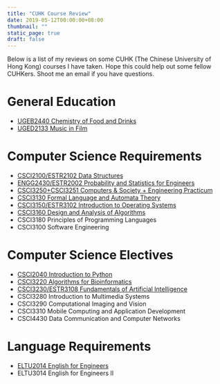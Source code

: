 ```yaml
---
title: "CUHK Course Review"
date: 2019-05-12T00:00:00+08:00
thumbnail: ""
static_page: true
draft: false
---
```


Below is a list of my reviews on some CUHK (The Chinese University of Hong Kong) courses I have taken. Hope this could help out some fellow CUHKers. Shoot me an email if you have questions.

# General Education
* [UGEB2440 Chemistry of Food and Drinks](/cuhk-course-review/ugeb2440)
* [UGED2133 Music in Film](/cuhk-course-review/uged2133)

# Computer Science Requirements
* [CSCI2100/ESTR2102 Data Structures](/cuhk-course-review/csci2100-estr2102)
* [ENGG2430/ESTR2002 Probability and Statistics for Engineers](/cuhk-course-review/engg2430-estr2002)
* [CSCI3250+CSCI3251 Computers & Society + Engineering Practicum](/cuhk-course-review/csci3250-csci3251)
* [CSCI3130 Formal Language and Automata Theory](/cuhk-course-review/csci3130)
* [CSCI3150/ESTR3102 Introduction to Operating Systems](/cuhk-course-review/csci3150-estr3102)
* [CSCI3160 Design and Analysis of Algorithms](/cuhk-course-review/csci3160)
* CSCI3180 Principles of Programming Languages
* CSCI3100 Software Engineering

# Computer Science Electives
* [CSCI2040 Introduction to Python](/cuhk-course-review/csci2040)
* [CSCI3220 Algorithms for Bioinformatics](/cuhk-course-review/csci3220)
* [CSCI3230/ESTR3108 Fundamentals of Artificial Intelligence](/cuhk-course-review/csci3230-estr3108)
* CSCI3280 Introduction to Multimedia Systems
* CSCI3290 Computational Imaging and Vision
* CSCI3310 Mobile Computing and Application Development
* CSCI4430 Data Communication and Computer Networks

# Language Requirements
* [ELTU2014 English for Engineers](/cuhk-course-review/eltu2014)
* ELTU3014 English for Engineers II